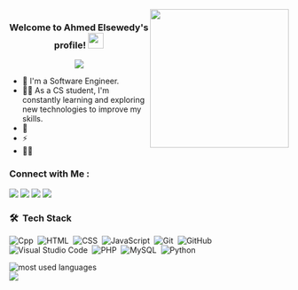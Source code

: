 
<img width="250" align="right" src="https://c.tenor.com/_DOBjnGspYAAAAAM/code-coding.gif">

<h3 align="center">
  Welcome to Ahmed Elsewedy's profile!
  <img src="https://media.giphy.com/media/hvRJCLFzcasrR4ia7z/giphy.gif" width="28">
</h3>

<!-- Typing SVG by DenverCoder1 - https://github.com/DenverCoder1/readme-typing-svg -->
<p align="center">
  <a href="https://github.com/DenverCoder1/readme-typing-svg"><img src="https://readme-typing-svg.herokuapp.com/?lines=Back-End%20developer;Always%20learning%20new%20things&font=Fira%20Code&center=true&width=440&height=45&color=f75c7e&vCenter=true&size=22"></a>
</p> 

- 🏢 I'm a Software Engineer.
- 👨‍💻 As a CS student, I'm constantly learning and exploring new technologies to improve my skills.
- 💬 
- ⚡ 
- 👨‍💻 


### Connect with Me :

<a href="https://linkedin.com/in/ahmed-elsewedy" target="_blank"><img src="https://img.shields.io/badge/-Ahmed%20Elsewedy-0077B5?style=for-the-badge&logo=Linkedin&logoColor=white"/></a>
<a href="https://t.me/elsewedy11" target="_blank"><img src="https://img.shields.io/badge/-Ahmed%20Elsewedy-0077B5?style=for-the-badge&logo=Telegram&logoColor=white"/></a>
<a href="https://web.facebook.com/profile.php?id=100018143290280" target="_blank"><img src="https://img.shields.io/badge/-Ahmed%20Elsewedy-0077B5?style=for-the-badge&logo=facebook&logoColor=white"/></a>
<a href="https://chatwith.io/s/639bc48cd75c8" target="_blank"><img src="https://img.shields.io/badge/-Ahmed%20Elsewedy-0077B5?style=for-the-badge&logo=whatsapp&logoColor=white"/></a>

### 🛠 &nbsp;Tech Stack
![Cpp](https://img.shields.io/badge/-C++-05122A?style=flat&logo=cpp)&nbsp;
![HTML](https://img.shields.io/badge/-HTML-05122A?style=flat&logo=HTML5)&nbsp;
![CSS](https://img.shields.io/badge/-CSS-05122A?style=flat&logo=CSS3&logoColor=1572B6)&nbsp;
![JavaScript](https://img.shields.io/badge/-JavaScript-05122A?style=flat&logo=javascript)&nbsp;
![Git](https://img.shields.io/badge/-Git-05122A?style=flat&logo=git)&nbsp;
![GitHub](https://img.shields.io/badge/-GitHub-05122A?style=flat&logo=github)&nbsp;
![Visual Studio Code](https://img.shields.io/badge/-Visual%20Studio%20Code-05122A?style=flat&logo=visual-studio-code&logoColor=007ACC)&nbsp;
![PHP](https://img.shields.io/badge/-PHP-05122A?style=flat&logo=php)&nbsp;
![MySQL](https://img.shields.io/badge/-MySQL-05122A?style=flat&logo=mysql)&nbsp;
![Python](https://img.shields.io/badge/-Python%20-05122A?style=flat&logo=python)&nbsp;




<img align="left" src="https://github-readme-stats.vercel.app/api/top-langs?username=yousefdergham&show_icons=true&locale=en&layout=compact&theme=radical" alt="most used languages" />
<br>
<a href="https://komarev.com/ghpvc/?username=yousefdergham&style=for-the-badge">
    <img src="https://komarev.com/ghpvc/?username=yousefdergham&style=for-the-badge">
</a>
